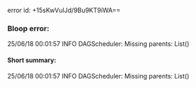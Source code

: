 error id: +15sKwVulJd/9Bu9KT9iWA==
### Bloop error:

25/06/18 00:01:57 INFO DAGScheduler: Missing parents: List()
#### Short summary: 

25/06/18 00:01:57 INFO DAGScheduler: Missing parents: List()